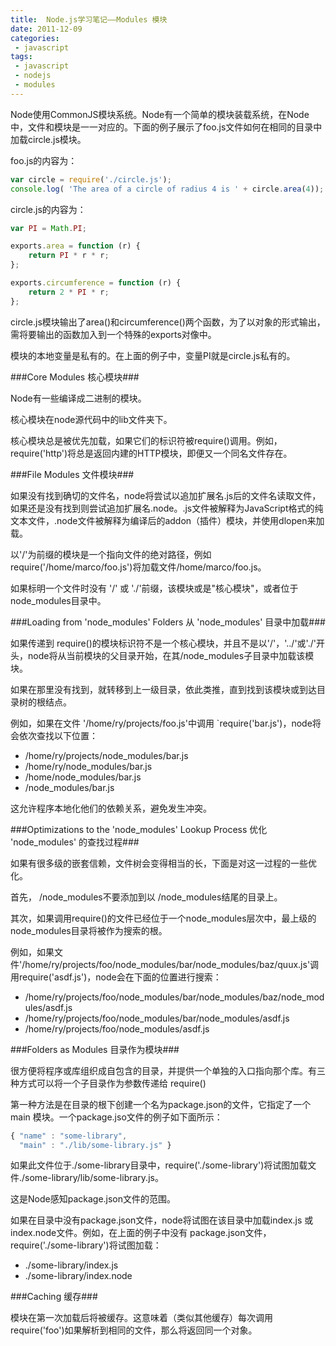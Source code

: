 ```yaml
---
title:  Node.js学习笔记——Modules 模块 
date: 2011-12-09
categories: 
 - javascript
tags: 
 - javascript
 - nodejs 
 - modules
---
```


Node使用CommonJS模块系统。Node有一个简单的模块装载系统，在Node中，文件和模块是一一对应的。下面的例子展示了foo.js文件如何在相同的目录中加载circle.js模块。

foo.js的内容为：

``` javascript
var circle = require('./circle.js');
console.log( 'The area of a circle of radius 4 is ' + circle.area(4));
```

circle.js的内容为：

``` javascript
var PI = Math.PI;

exports.area = function (r) {
    return PI * r * r;
};

exports.circumference = function (r) {
    return 2 * PI * r;
};
```

circle.js模块输出了area()和circumference()两个函数，为了以对象的形式输出，需将要输出的函数加入到一个特殊的exports对像中。

模块的本地变量是私有的。在上面的例子中，变量PI就是circle.js私有的。

###Core Modules 核心模块###

Node有一些编译成二进制的模块。

核心模块在node源代码中的lib文件夹下。

核心模块总是被优先加载，如果它们的标识符被require()调用。例如，require('http')将总是返回内建的HTTP模块，即便又一个同名文件存在。

###File Modules 文件模块###

如果没有找到确切的文件名，node将尝试以追加扩展名.js后的文件名读取文件，如果还是没有找到则尝试追加扩展名.node。.js文件被解释为JavaScript格式的纯文本文件，.node文件被解释为编译后的addon（插件）模块，并使用dlopen来加载。

以'/'为前缀的模块是一个指向文件的绝对路径，例如require('/home/marco/foo.js')将加载文件/home/marco/foo.js。

如果标明一个文件时没有 '/' 或 './'前缀，该模块或是"核心模块"，或者位于 node_modules目录中。

###Loading from 'node_modules' Folders 从 'node_modules' 目录中加载###

如果传递到 require()的模块标识符不是一个核心模块，并且不是以'/'，'../'或'./'开头，node将从当前模块的父目录开始，在其/node_modules子目录中加载该模块。

如果在那里没有找到，就转移到上一级目录，依此类推，直到找到该模块或到达目录树的根结点。

例如，如果在文件 '/home/ry/projects/foo.js'中调用 `require('bar.js')，node将会依次查找以下位置：

* /home/ry/projects/node_modules/bar.js
* /home/ry/node_modules/bar.js
* /home/node_modules/bar.js
* /node_modules/bar.js

这允许程序本地化他们的依赖关系，避免发生冲突。

###Optimizations to the 'node_modules' Lookup Process 优化 'node_modules' 的查找过程###

如果有很多级的嵌套信赖，文件树会变得相当的长，下面是对这一过程的一些优化。

首先， /node_modules不要添加到以 /node_modules结尾的目录上。

其次，如果调用require()的文件已经位于一个node_modules层次中，最上级的node_modules目录将被作为搜索的根。

例如，如果文件'/home/ry/projects/foo/node_modules/bar/node_modules/baz/quux.js'调用require('asdf.js')，node会在下面的位置进行搜索：

* /home/ry/projects/foo/node_modules/bar/node_modules/baz/node_modules/asdf.js
* /home/ry/projects/foo/node_modules/bar/node_modules/asdf.js
* /home/ry/projects/foo/node_modules/asdf.js

###Folders as Modules 目录作为模块###

很方便将程序或库组织成自包含的目录，并提供一个单独的入口指向那个库。有三种方式可以将一个子目录作为参数传递给 require() 

第一种方法是在目录的根下创建一个名为package.json的文件，它指定了一个main 模块。一个package.jso文件的例子如下面所示：
``` javascript
{ "name" : "some-library",
  "main" : "./lib/some-library.js" }
```

如果此文件位于./some-library目录中，require('./some-library')将试图加载文件./some-library/lib/some-library.js。

这是Node感知package.json文件的范围。

如果在目录中没有package.json文件，node将试图在该目录中加载index.js 或 index.node文件。例如，在上面的例子中没有 package.json文件，require('./some-library')将试图加载：

* ./some-library/index.js
* ./some-library/index.node

###Caching 缓存###

模块在第一次加载后将被缓存。这意味着（类似其他缓存）每次调用require('foo')如果解析到相同的文件，那么将返回同一个对象。

